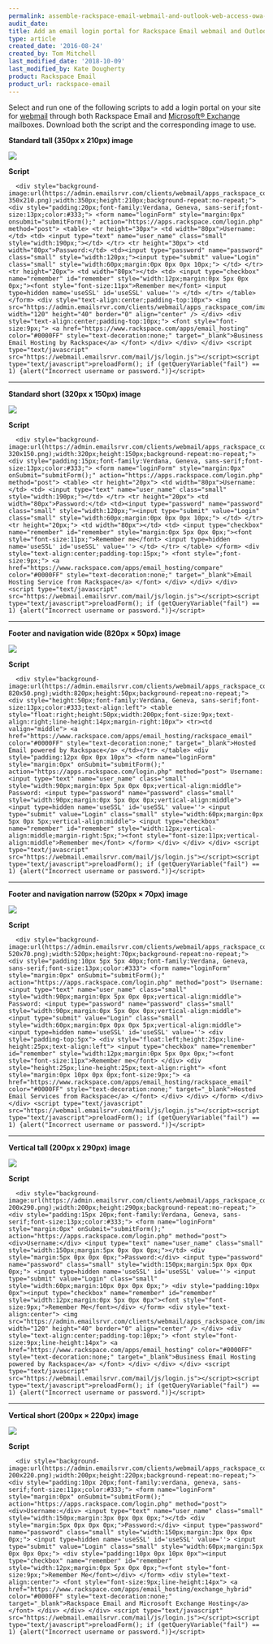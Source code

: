 ```yaml
---
permalink: assemble-rackspace-email-webmail-and-outlook-web-access-owa-login-widget/
audit_date:
title: Add an email login portal for Rackspace Email webmail and Outlook Web Access
type: article
created_date: '2016-08-24'
created_by: Tom Mitchell
last_modified_date: '2018-10-09'
last_modified_by: Kate Dougherty
product: Rackspace Email
product_url: rackspace-email
---
```


Select and run one of the following scripts to add a login portal on your site
for [webmail](https://www.rackspace.com/email-hosting/webmail) through both
Rackspace Email and [Microsoft&reg;
Exchange](https://www.rackspace.com/email-hosting/hosted-exchange) mailboxes.
Download both the script and the corresponding image to use.

**Standard tall (350px x 210px) image**

   <img src="stdtall350x210.png "/>

**Script**

      <div style="background-image:url(https://admin.emailsrvr.com/clients/webmail/apps_rackspace_com/images/bg-350x210.png);width:350px;height:210px;background-repeat:no-repeat;"> <div style="padding:20px;font-family:Verdana, Geneva, sans-serif;font-size:13px;color:#333;"> <form name="loginForm" style="margin:0px" onsubmit="submitForm();" action="https://apps.rackspace.com/login.php" method="post"> <table> <tr height="30px"> <td width="80px">Username:</td> <td> <input type="text" name="user_name" class="small" style="width:190px;"></td> </tr> <tr height="30px"> <td width="80px">Password:</td> <td><input type="password" name="password" class="small" style="width:120px;"><input type="submit" value="Login" class="small" style="width:60px;margin:0px 0px 0px 10px;"> </td> </tr> <tr height="20px"> <td width="80px"></td> <td> <input type="checkbox" name="remember" id="remember" style="width:12px;margin:0px 5px 0px 0px;"><font style="font-size:11px">Remember me</font> <input type=hidden name='useSSL' id='useSSL' value=''> </td> </tr> </table> </form> <div style="text-align:center;padding-top:10px"> <img src="https://admin.emailsrvr.com/clients/webmail/apps_rackspace_com/images/rslogo.png" width="120" height="40" border="0" align="center" /> </div> <div style="text-align:center;padding-top:10px;"> <font style="font-size:9px;"> <a href="https://www.rackspace.com/apps/email_hosting" color="#0000FF" style="text-decoration:none;" target="_blank">Business Email Hosting by Rackspace</a> </font> </div> </div> </div> <script type="text/javascript" src="https://webmail.emailsrvr.com/mail/js/login.js"></script><script type="text/javascript">preloadForm(); if (getQueryVariable("fail") == 1) {alert("Incorrect username or password.")}</script>

- - -

**Standard short (320px x 150px) image**

   <img src="stdshort320x150.png" />

**Script**

      <div style="background-image:url(https://admin.emailsrvr.com/clients/webmail/apps_rackspace_com/images/bg-320x150.png);width:320px;height:150px;background-repeat:no-repeat;"> <div style="padding:15px;font-family:Verdana, Geneva, sans-serif;font-size:13px;color:#333;"> <form name="loginForm" style="margin:0px" onSubmit="submitForm();" action="https://apps.rackspace.com/login.php" method="post"> <table> <tr height="20px"> <td width="80px">Username:</td> <td> <input type="text" name="user_name" class="small" style="width:190px;"></td> </tr> <tr height="20px"> <td width="80px">Password:</td> <td><input type="password" name="password" class="small" style="width:120px;"><input type="submit" value="Login" class="small" style="width:60px;margin:0px 0px 0px 10px;"> </td> </tr> <tr height="20px;"> <td width="80px"></td> <td> <input type="checkbox" name="remember" id="remember" style="margin:0px 5px 0px 0px;"><font style="font-size:11px;">Remember me</font> <input type=hidden name='useSSL' id='useSSL' value=''> </td> </tr> </table> </form> <div style="text-align:center;padding-top:15px;"> <font style=";font-size:9px;"> <a href="https://www.rackspace.com/apps/email_hosting/compare" color="#0000FF" style="text-decoration:none;" target="_blank">Email Hosting Service from Rackspace</a> </font> </div> </div> </div> <script type="text/javascript" src="https://webmail.emailsrvr.com/mail/js/login.js"></script><script type="text/javascript">preloadForm(); if (getQueryVariable("fail") == 1) {alert("Incorrect username or password.")}</script>

- - -

**Footer and navigation wide (820px × 50px) image**

   <img src="ftrnavwide820x50.png " />  

**Script**

      <div style="background-image:url(https://admin.emailsrvr.com/clients/webmail/apps_rackspace_com/images/bg-820x50.png);width:820px;height:50px;background-repeat:no-repeat;"> <div style="height:50px;font-family:Verdana, Geneva, sans-serif;font-size:13px;color:#333;text-align:left"> <table style="float:right;height:50px;width:200px;font-size:9px;text-align:right;line-height:14px;margin-right:10px"> <tr><td valign="middle"> <a href="https://www.rackspace.com/apps/email_hosting/rackspace_email" color="#0000FF" style="text-decoration:none;" target="_blank">Hosted Email powered by Rackspace</a> </td></tr> </table> <div style="padding:12px 0px 0px 10px"> <form name="loginForm" style="margin:0px" onSubmit="submitForm();" action="https://apps.rackspace.com/login.php" method="post"> Username: <input type="text" name="user_name" class="small" style="width:90px;margin:0px 5px 0px 0px;vertical-align:middle"> Password: <input type="password" name="password" class="small" style="width:90px;margin:0px 5px 0px 0px;vertical-align:middle"> <input type=hidden name='useSSL' id='useSSL' value=''> <input type="submit" value="Login" class="small" style="width:60px;margin:0px 5px 0px 5px;vertical-align:middle"> <input type="checkbox" name="remember" id="remember" style="width:12px;vertical-align:middle;margin-right:5px;"><font style="font-size:11px;vertical-align:middle">Remember me</font> </form> </div> </div> </div> <script type="text/javascript" src="https://webmail.emailsrvr.com/mail/js/login.js"></script><script type="text/javascript">preloadForm(); if (getQueryVariable("fail") == 1) {alert("Incorrect username or password.")}</script>

- - -

**Footer and navigation narrow (520px × 70px) image**

   <img src="ftrnavnarrow520x70.png " />  

**Script**

      <div style="background-image:url(https://admin.emailsrvr.com/clients/webmail/apps_rackspace_com/images/bg-520x70.png);width:520px;height:70px;background-repeat:no-repeat;"> <div style="padding:10px 5px 5px 40px;font-family:Verdana, Geneva, sans-serif;font-size:13px;color:#333"> <form name="loginForm" style="margin:0px" onSubmit="submitForm();" action="https://apps.rackspace.com/login.php" method="post"> Username: <input type="text" name="user_name" class="small" style="width:90px;margin:0px 5px 0px 0px;vertical-align:middle"> Password: <input type="password" name="password" class="small" style="width:90px;margin:0px 5px 0px 0px;vertical-align:middle"> <input type="submit" value="Login" class="small" style="width:60px;margin:0px 0px 0px 5px;vertical-align:middle"> <input type=hidden name='useSSL' id='useSSL' value=''> <div style="padding-top:5px"> <div style="float:left;height:25px;line-height:25px;text-align:left"> <input type="checkbox" name="remember" id="remember" style="width:12px;margin:0px 5px 0px 0px;"><font style="font-size:11px">Remember me</font> </div> <div style="height:25px;line-height:25px;text-align:right"> <font style="margin:0px 10px 0px 0px;font-size:9px;"> <a href="https://www.rackspace.com/apps/email_hosting/rackspace_email" color="#0000FF" style="text-decoration:none;" target="_blank">Hosted Email Services from Rackspace</a> </font> </div> </div> </form> </div> </div> <script type="text/javascript" src="https://webmail.emailsrvr.com/mail/js/login.js"></script><script type="text/javascript">preloadForm(); if (getQueryVariable("fail") == 1) {alert("Incorrect username or password.")}</script>

- - -

**Vertical tall (200px x 290px) image**

   <img src="verttall200x290.png  " />  

**Script**

      <div style="background-image:url(https://admin.emailsrvr.com/clients/webmail/apps_rackspace_com/images/bg-200x290.png);width:200px;height:290px;background-repeat:no-repeat;"> <div style="padding:15px 20px;font-family:Verdana, Geneva, sans-serif;font-size:13px;color:#333;"> <form name="loginForm" style="margin:0px" onSubmit="submitForm();" action="https://apps.rackspace.com/login.php" method="post"> <div>Username:</div> <input type="text" name="user_name" class="small" style="width:150px;margin:5px 0px 0px 0px;"></td> <div style="margin:5px 0px 0px 0px;">Password:</div> <input type="password" name="password" class="small" style="width:150px;margin:5px 0px 0px 0px;"> <input type=hidden name='useSSL' id='useSSL' value=''> <input type="submit" value="Login" class="small" style="width:60px;margin:10px 0px 0px 0px;"> <div style="padding:10px 0px"><input type="checkbox" name="remember" id="remember" style="width:12px;margin:0px 5px 0px 0px"><font style="font-size:9px;">Remember Me</font></div> </form> <div style="text-align:center"> <img src="https://admin.emailsrvr.com/clients/webmail/apps_rackspace_com/images/rslogo.png" width="120" height="40" border="0" align="center" /> </div> <div style="text-align:center;padding-top:10px;"> <font style="font-size:9px;line-height:14px"> <a href="https://www.rackspace.com/apps/email_hosting" color="#0000FF" style="text-decoration:none;" target="_blank">Business Email Hosting powered by Rackspace</a> </font> </div> </div> </div> <script type="text/javascript" src="https://webmail.emailsrvr.com/mail/js/login.js"></script><script type="text/javascript">preloadForm(); if (getQueryVariable("fail") == 1) {alert("Incorrect username or password.")}</script>

- - -

**Vertical short (200px × 220px) image**

   <img src="vertshort200x220.png  " />  

**Script**   

      <div style="background-image:url(https://admin.emailsrvr.com/clients/webmail/apps_rackspace_com/images/bg-200x220.png);width:200px;height:220px;background-repeat:no-repeat;"> <div style="padding:10px 20px;font-family:verdana, geneva, sans-serif;font-size:11px;color:#333;"> <form name="loginForm" style="margin:0px" onSubmit="submitForm();" action="https://apps.rackspace.com/login.php" method="post"> <div>Username:</div> <input type="text" name="user_name" class="small" style="width:150px;margin:3px 0px 0px 0px;"></td> <div style="margin:5px 0px 0px 0px;">Password:</div> <input type="password" name="password" class="small" style="width:150px;margin:3px 0px 0px 0px;"> <input type=hidden name='useSSL' id='useSSL' value=''> <input type="submit" value="Login" class="small" style="width:60px;margin:5px 0px 0px 0px;"> <div style="padding:10px 0px 10px 0px"><input type="checkbox" name="remember" id="remember" style="width:12px;margin:0px 5px 0px 0px;"><font style="font-size:9px;">Remember Me</font></div> </form> <div style="text-align:center"> <font style="font-size:9px;line-height:14px"> <a href="https://www.rackspace.com/apps/email_hosting/exchange_hybrid" color="#0000FF" style="text-decoration:none;" target="_blank">Rackspace Email and Microsoft Exchange Hosting</a> </font> </div> </div> </div> <script type="text/javascript" src="https://webmail.emailsrvr.com/mail/js/login.js"></script><script type="text/javascript">preloadForm(); if (getQueryVariable("fail") == 1) {alert("Incorrect username or password.")}</script>
